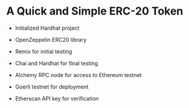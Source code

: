 # A Quick and Simple ERC-20 Token

* Initialized Hardhat project

* OpenZeppelin ERC20 library

* Remix for initial testing

* Chai and Hardhat for final testing

* Alchemy RPC node for access to Ethereum testnet

* Goerli testnet for deployment

* Etherscan API key for verification
